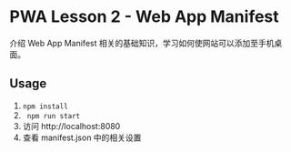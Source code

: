# PWA Lesson 2 - Web App Manifest

介绍 Web App Manifest 相关的基础知识，学习如何使网站可以添加至手机桌面。

## Usage

1. ` npm install `
2. ` npm run start`
3. 访问 http://localhost:8080
4. 查看 manifest.json 中的相关设置